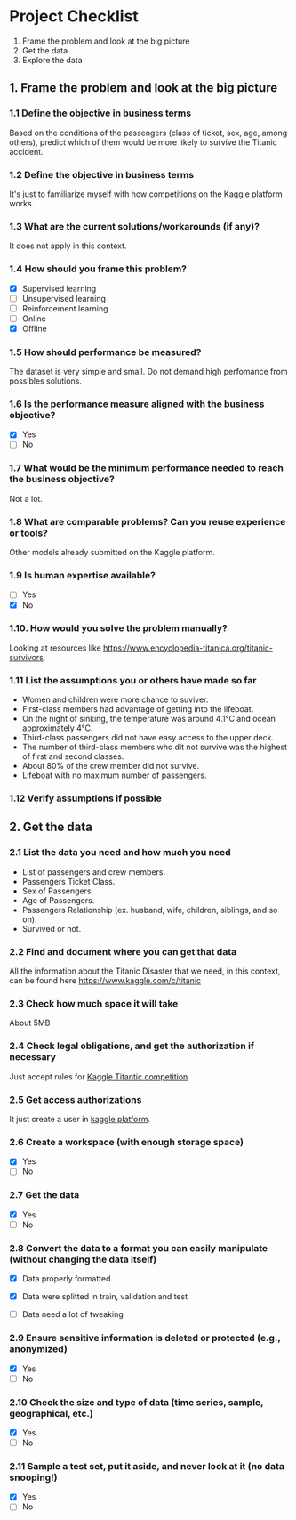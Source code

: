 # Project Checklist

1. Frame the problem and look at the big picture
2. Get the data
3. Explore the data

## 1. Frame the problem and look at the big picture

### 1.1 Define the objective in business terms
Based on the conditions of the passengers (class of ticket, sex, age, among others), predict which of them would be more likely to survive the Titanic accident.

### 1.2 Define the objective in business terms
It's just to familiarize myself with how competitions on the Kaggle platform works.

### 1.3 What are the current solutions/workarounds (if any)?
It does not apply in this context.

### 1.4 How should you frame this problem?
- [x] Supervised learning
- [ ] Unsupervised learning
- [ ] Reinforcement learning
- [ ] Online
- [x] Offline

### 1.5 How should performance be measured?
The dataset is very simple and small. Do not demand high perfomance from possibles solutions.

### 1.6 Is the performance measure aligned with the business objective?
- [x] Yes
- [ ] No

### 1.7 What would be the minimum performance needed to reach the business objective?
Not a lot.

### 1.8 What are comparable problems? Can you reuse experience or tools?
Other models already submitted on the Kaggle platform.

### 1.9 Is human expertise available?
- [ ] Yes
- [x] No

### 1.10. How would you solve the problem manually?
Looking at resources like https://www.encyclopedia-titanica.org/titanic-survivors.

### 1.11 List the assumptions you or others have made so far
- Women and children were more chance to suviver.
- First-class members had advantage of getting into the lifeboat.
- On the night of sinking, the temperature was around 4.1°C and ocean approximately 4°C.
- Third-class passengers did not have easy access to the upper deck.
- The number of third-class members who dit not survive was the highest of first and second classes.
- About 80% of the crew member did not survive.
- Lifeboat with no maximum number of passengers.

### 1.12 Verify assumptions if possible


## 2. Get the data

### 2.1 List the data you need and how much you need
- List of passengers and crew members.
- Passengers Ticket Class.
- Sex of Passengers.
- Age of Passengers.
- Passengers Relationship (ex. husband, wife, children, siblings, and so on).
- Survived or not.

### 2.2 Find and document where you can get that data
All the information about the Titanic Disaster that we need, in this context, can be found here https://www.kaggle.com/c/titanic

### 2.3 Check how much space it will take
About 5MB

### 2.4 Check legal obligations, and get the authorization if necessary
Just accept rules for [Kaggle Titantic competition](https://www.kaggle.com/c/titanic/rules)

### 2.5 Get access authorizations
It just create a user in [kaggle platform](https://www.kaggle.com).

### 2.6 Create a workspace (with enough storage space)
- [x] Yes
- [ ] No

### 2.7 Get the data
- [x] Yes
- [ ] No

### 2.8 Convert the data to a format you can easily manipulate (without changing the data itself)
- [x] Data properly formatted
- [x] Data were splitted in train, validation and test
- [ ] Data need a lot of tweaking


### 2.9 Ensure sensitive information is deleted or protected (e.g., anonymized)
- [x] Yes
- [ ] No

### 2.10 Check the size and type of data (time series, sample, geographical, etc.)
- [x] Yes
- [ ] No

### 2.11 Sample a test set, put it aside, and never look at it (no data snooping!)
- [x] Yes
- [ ] No
